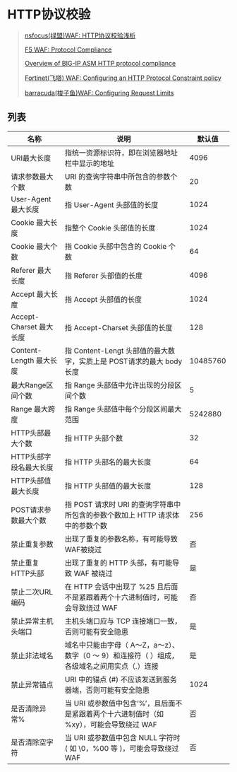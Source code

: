 # HTTP协议校验

> [nsfocus(绿盟)WAF: HTTP协议校验浅析](https://www.nsfocus.com.cn/upload/contents/2015/09/2015_09181716331196.pdf)
> 
> [F5 WAF: Protocol Compliance](https://clouddocs.f5.com/training/community/waf/html/class3/module2/lab1/lab1.html)
> 
> [Overview of BIG-IP ASM HTTP protocol compliance](https://support.f5.com/csp/article/K10280)
> 
> [Fortinet(飞塔) WAF: Configuring an HTTP Protocol Constraint policy](https://help.fortinet.com/fadc/4-8-0/olh/Content/FortiADC/handbook/waf_protocol.htm)
> 
> [barracuda(梭子鱼)WAF: Configuring Request Limits](https://campus.barracuda.com/product/webapplicationfirewall/doc/4259870/configuring-request-limits/)

## 列表

| 名称                  | 说明                                                   | 默认值      |
| ------------------- | ---------------------------------------------------- | -------- |
| URI最大长度             | 指统一资源标识符，即在浏览器地址栏中显示的地址                              | 4096     |
| 请求参数最大个数            | URI 的查询字符串中所包含的参数个数                                  | 20       |
| User-Agent最大长度      | 指 User-Agent 头部值的长度                                  | 1024     |
| Cookie 最大长度         | 指整个 Cookie 头部值的长度                                    | 1024     |
| Cookie 最大个数         | 指 Cookie 头部中包含的 Cookie 个数                            | 64       |
| Referer 最大长度        | 指 Referer 头部值的长度                                     | 4096     |
| Accept 最大长度         | 指 Accept 头部值的长度                                      | 1024     |
| Accept-Charset 最大长度 | 指 Accept-Charset 头部值的长度                              | 128      |
| Content-Length 最大长度 | 指 Content-Lengt 头部值的最大数字，实质上是 POST请求的最大 body 长度      | 10485760 |
| 最大Range区间个数         | 指 Range 头部值中允许出现的分段区间个数                              | 5        |
| Range 最大跨度          | 指 Range 头部值中每个分段区间最大范围                               | 5242880  |
| HTTP头部最大个数          | 指 HTTP 头部个数                                          | 32       |
| HTTP头部字段名最大长度       | 指 HTTP 头部名的最大长度                                      | 64       |
| HTTP头部值最大长度         | 指 HTTP 头部值的最大长度                                      | 128      |
| POST请求参数最大个数        | 指 POST 请求时 URI 的查询字符串中所包含的参数个数加上 HTTP 请求体中的参数个数      | 256      |
| 禁止重复参数              | 出现了重复的参数名称，有可能导致 WAF被绕过                              | 否        |
| 禁止重复HTTP头部          | 出现了重复的 HTTP 头部，有可能导致 WAF 被绕过                         | 是        |
| 禁止二次URL编码           | 在 HTTP 会话中出现了 %25 且后面不是紧跟着两个十六进制值时，可能会导致绕过 WAF       | 否        |
| 禁止异常主机头端口           | 主机头端口应与 TCP 连接端口一致，否则可能有安全隐患                         | 是        |
| 禁止非法域名              | 域名中只能由字母（ A～Z，a～z）、数字（0 ～ 9）和连接符（ ）组成，各级域名之间用实点（.）连接 | 是        |
| 禁止异常锚点              | URI 中的锚点 (#) 不应该发送到服务器端，否则可能有安全隐患                    | 1024     |
| 是否清除异常%             | 当 URI 或参数值中包含‘%’，且后面不是紧跟着两个十六进制值时（如 %xy），可能会导致绕过 WAF | 否        |
| 是否清除空字符             | 当 URI 或参数值中包含 NULL 字符时 ( 如 \0，%00 等 )，可能会导致绕过 WAF    | 否        |

